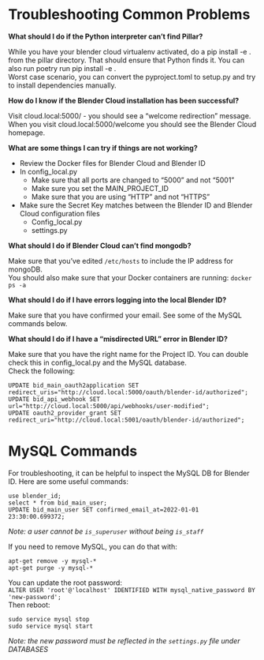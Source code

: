 # Troubleshooting Common Problems

**What should I do if the Python interpreter can’t find Pillar?**

While you have your blender cloud virtualenv activated, do a pip install -e . from the pillar directory. That should ensure that Python finds it. You can also run poetry run pip install -e .    
Worst case scenario, you can convert the pyproject.toml to setup.py and try to install dependencies manually.    

**How do I know if the Blender Cloud installation has been successful?**    

Visit cloud.local:5000/ - you should see a “welcome redirection” message. When you visit cloud.local:5000/welcome you should see the Blender Cloud homepage.    

**What are some things I can try if things are not working?**    
- Review the Docker files for Blender Cloud and Blender ID    
- In config_local.py     
  * Make sure that all ports are changed to “5000” and not “5001”    
  * Make sure you set the MAIN_PROJECT_ID    
  * Make sure that you are using “HTTP” and not “HTTPS”    
- Make sure the Secret Key matches between the Blender ID and Blender Cloud configuration files    
  * Config_local.py    
  * settings.py    

**What should I do if Blender Cloud can’t find mongodb?**    

Make sure that you’ve edited `/etc/hosts` to include the IP address for mongoDB.    
You should also make sure that your Docker containers are running: `docker ps -a`    

**What should I do if I have errors logging into the local Blender ID?**    

Make sure that you have confirmed your email. See some of the MySQL commands below.    

**What should I do if I have a “misdirected URL” error in Blender ID?**    

Make sure that you have the right name for the Project ID. You can double check this in config_local.py and the MySQL database.    
Check the following:    
```
UPDATE bid_main_oauth2application SET redirect_uris="http://cloud.local:5000/oauth/blender-id/authorized";
UPDATE bid_api_webhook SET url="http://cloud.local:5000/api/webhooks/user-modified";
UPDATE oauth2_provider_grant SET redirect_uri="http://cloud.local:5001/oauth/blender-id/authorized";
```


# MySQL Commands    

For troubleshooting, it can be helpful to inspect the MySQL DB for Blender ID. Here are some useful commands:    
```
use blender_id;    
select * from bid_main_user;    
UPDATE bid_main_user SET confirmed_email_at=2022-01-01 23:30:00.699372;    
```
*Note: a user cannot be `is_superuser` without being `is_staff`*    

If you need to remove MySQL, you can do that with:    
```
apt-get remove -y mysql-*    
apt-get purge -y mysql-*    
```

You can update the root password:       
`ALTER USER 'root'@'localhost' IDENTIFIED WITH mysql_native_password BY 'new-password';`    
Then reboot:    
```
sudo service mysql stop    
sudo service mysql start    
```
*Note: the new password must be reflected in the `settings.py` file under DATABASES*    
